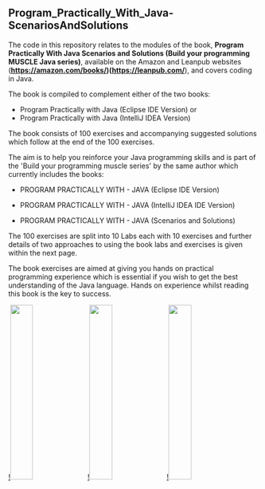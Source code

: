 ## Program_Practically_With_Java-ScenariosAndSolutions


The code in this repository relates to the modules of the book, 
**Program Practically With Java Scenarios and Solutions (Build your programming MUSCLE Java series)**, available on 
the Amazon and Leanpub websites (**https://amazon.com/books/)(https://leanpub.com/**), and covers coding in Java.

The book is compiled to complement either of the two books:
- Program Practically with Java (Eclipse IDE Version) or 
- Program Practically with Java (IntelliJ IDEA Version)


The book consists of 100 exercises and accompanying suggested solutions which follow at the end of the 100 exercises. 

The aim is to help you reinforce your Java programming skills and is part of the 'Build your programming muscle series' by the same author which currently includes the books:


- PROGRAM PRACTICALLY WITH - JAVA (Eclipse IDE Version)

- PROGRAM PRACTICALLY WITH - JAVA (IntelliJ IDEA IDE Version)

- PROGRAM PRACTICALLY WITH - JAVA (Scenarios and Solutions)



The 100 exercises are split into 10 Labs each with 10 exercises and further details of two approaches to using 
the book labs and exercises is given within the next page. 

The book exercises are aimed at giving you hands on practical programming experience which is essential if you 
wish to get the best understanding of the Java language. Hands on experience whilst reading this book is the key to success.

[!<img src="https://user-images.githubusercontent.com/17484740/149511989-d42f87f9-0940-42a7-b102-c00609c75e73.jpg" width="30%"></img>](https://www.amazon.co.uk/Program-Practically-Scenarios-Solutions-programming/dp/B09Q1WM2HC/ref=sr_1_4?crid=7KYWW9727KMQ&keywords=Programming+practically&qid=1642159856&sprefix=programming+practically%2Caps%2C61&sr=8-4)
[!<img src="https://user-images.githubusercontent.com/17484740/149511965-b83af4fb-3ac7-4933-a581-e39d08db1b18.jpg" width="30%"></img>](https://www.amazon.co.uk/Program-Practically-Eclipse-Version-programming/dp/B09PMFVB15/ref=sr_1_5?crid=4AYQHLO0M7UZ&keywords=Programming+practically&qid=1642162572&sprefix=programming+practically%2Caps%2C98&sr=8-5)
[!<img src="https://user-images.githubusercontent.com/17484740/149511929-4ede2b01-dca2-45d4-844e-842043c3363d.jpg" width="30%"></img>](https://www.amazon.co.uk/Program-Practically-Eclipse-Version-programming/dp/B09PMFVB15/ref=sr_1_5?crid=2VE0DK1L9GLPD&keywords=Programming+practically&qid=1642162737&sprefix=programming+practically%2Caps%2C103&sr=8-5)

